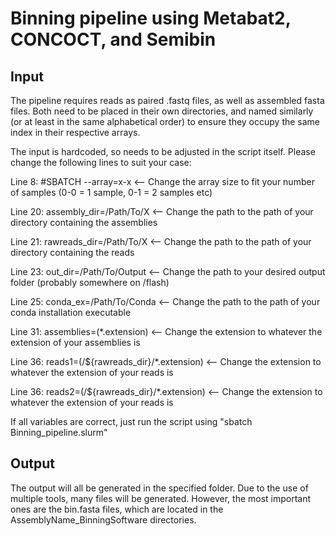 # Binning pipeline using Metabat2, CONCOCT, and Semibin
## Input
The pipeline requires reads as paired .fastq files, as well as assembled fasta files.
Both need to be placed in their own directories, and named similarly (or at least in the same alphabetical order) to ensure they occupy the same index in their respective arrays.


The input is hardcoded, so needs to be adjusted in the script itself.
Please change the following lines to suit your case:

Line 8: #SBATCH --array=x-x <-- Change the array size to fit your number of samples (0-0 = 1 sample, 0-1 = 2 samples etc)

Line 20: assembly_dir=/Path/To/X <-- Change the path to the path of your directory containing the assemblies

Line 21: rawreads_dir=/Path/To/X <-- Change the path to the path of your directory containing the reads

Line 23: out_dir=/Path/To/Output <-- Change the path to your desired output folder (probably somewhere on /flash)

Line 25: conda_ex=/Path/To/Conda <-- Change the path to the path of your conda installation executable

Line 31: assemblies=(\*.extension) <-- Change the extension to whatever the extension of your assemblies is

Line 36: reads1=(/${rawreads_dir}/\*.extension) <-- Change the extension to whatever the extension of your reads is

Line 36: reads2=(/${rawreads_dir}/\*.extension) <-- Change the extension to whatever the extension of your reads is


If all variables are correct, just run the script using "sbatch Binning_pipeline.slurm"

## Output
The output will all be generated in the specified folder. Due to the use of multiple tools, many files will be generated. However, the most important ones are the bin.fasta files, 
which are located in the AssemblyName_BinningSoftware directories.
